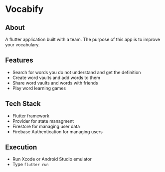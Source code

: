 # Vocabify

## About
A flutter application built with a team. The purpose of this app is to improve your vocabulary.

## Features
- Search for words you do not understand and get the definition
- Create word vaults and add words to them
- Share word vaults and words with friends
- Play word learning games

## Tech Stack
- Flutter framework
- Provider for state managment
- Firestore for managing user data
- Firebase Authentication for managing users

## Execution
- Run Xcode or Android Studio emulator
- Type ```flutter run```
